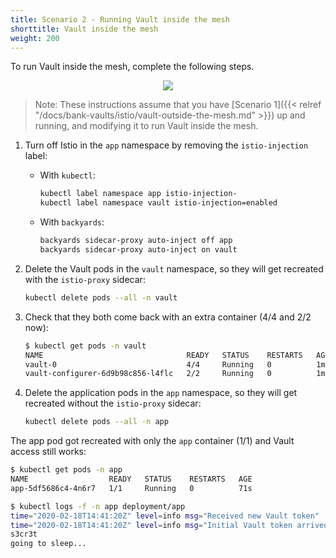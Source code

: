 ```yaml
---
title: Scenario 2 - Running Vault inside the mesh
shorttitle: Vault inside the mesh
weight: 200
---
```


To run Vault inside the mesh, complete the following steps.

<p align="center"><img src="/img/blog/istio-vault/istio_vault2.png" ></p>

> Note: These instructions assume that you have [Scenario 1]({{< relref "/docs/bank-vaults/istio/vault-outside-the-mesh.md" >}}) up and running, and modifying it to run Vault inside the mesh.

1. Turn off Istio in the `app` namespace by removing the `istio-injection` label:

    - With `kubectl`:

        ```bash
        kubectl label namespace app istio-injection-
        kubectl label namespace vault istio-injection=enabled
        ```

    - With `backyards`:

        ```bash
        backyards sidecar-proxy auto-inject off app
        backyards sidecar-proxy auto-inject on vault
        ```

1. Delete the Vault pods in the `vault` namespace, so they will get recreated with the `istio-proxy` sidecar:

    ```bash
    kubectl delete pods --all -n vault
    ```

1. Check that they both come back with an extra container (4/4 and 2/2 now):

    ```bash
    $ kubectl get pods -n vault
    NAME                                READY   STATUS    RESTARTS   AGE
    vault-0                             4/4     Running   0          1m
    vault-configurer-6d9b98c856-l4flc   2/2     Running   0          1m
    ```

1. Delete the application pods in the `app` namespace, so they will get recreated without the `istio-proxy` sidecar:

    ```bash
    kubectl delete pods --all -n app
    ```

The app pod got recreated with only the `app` container (1/1) and Vault access still works:

```bash
$ kubectl get pods -n app
NAME                  READY   STATUS    RESTARTS   AGE
app-5df5686c4-4n6r7   1/1     Running   0          71s

$ kubectl logs -f -n app deployment/app
time="2020-02-18T14:41:20Z" level=info msg="Received new Vault token"
time="2020-02-18T14:41:20Z" level=info msg="Initial Vault token arrived"
s3cr3t
going to sleep...
```
